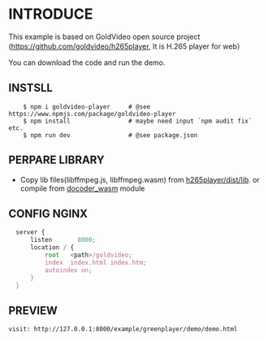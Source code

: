 # INTRODUCE

This example is based on GoldVideo open source project (https://github.com/goldvideo/h265player, It  is H.265 player for web）

You can download the code and run the demo.

## INSTSLL

```shell
	$ npm i goldvideo-player     # @see https://www.npmjs.com/package/goldvideo-player
	$ npm install                # maybe need input `npm audit fix` etc. 
	$ npm run dev                # @see package.json
```

## PERPARE LIBRARY

- Copy lib files(libffmpeg.js, libffmpeg.wasm) from [h265player/dist/lib](../../h265player/dist/lib). 
	or compile from [docoder_wasm](../../docoder_wasm) module

## CONFIG NGINX
```javascript
  server {
      listen       8000;
      location / {
          root   <path>/goldvideo;
          index  index.html index.htm;
          autoindex on;
      }
  }
```

## PREVIEW
	visit: http://127.0.0.1:8000/example/greenplayer/demo/demo.html
